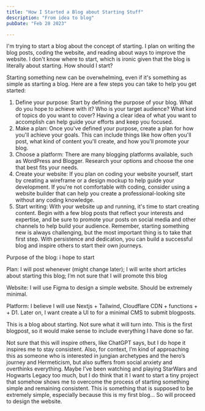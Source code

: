 ```yaml
---
title: "How I Started a Blog about Starting Stuff"
description: "From idea to blog"
pubDate: "Feb 28 2023"

---
```


I'm trying to start a blog about the concept of starting. I plan on writing the blog posts, coding the website, and reading about ways to improve the website. I don't know where to start, which is ironic given that the blog is literally about starting. How should I start?

Starting something new can be overwhelming, even if it's something as simple as starting a blog. Here are a few steps you can take to help you get started:
1. Define your purpose: Start by defining the purpose of your blog. What do you hope to achieve with it? Who is your target audience? What kind of topics do you want to cover? Having a clear idea of what you want to accomplish can help guide your efforts and keep you focused.
2. Make a plan: Once you've defined your purpose, create a plan for how you'll achieve your goals. This can include things like how often you'll post, what kind of content you'll create, and how you'll promote your blog.
3. Choose a platform: There are many blogging platforms available, such as WordPress and Blogger. Research your options and choose the one that best fits your needs.
4. Create your website: If you plan on coding your website yourself, start by creating a wireframe or a design mockup to help guide your development. If you're not comfortable with coding, consider using a website builder that can help you create a professional-looking site without any coding knowledge.
5. Start writing: With your website up and running, it's time to start creating content. Begin with a few blog posts that reflect your interests and expertise, and be sure to promote your posts on social media and other channels to help build your audience.
Remember, starting something new is always challenging, but the most important thing is to take that first step. With persistence and dedication, you can build a successful blog and inspire others to start their own journeys.


Purpose of the blog: i hope to start

Plan: I will post whenever (might change later); I will write short articles about starting this blog; I’m not sure that I will promote this blog

Website: I will use Figma to design a simple website. Should be extremely minimal.

Platform: I believe I will use Nextjs + Tailwind, Cloudflare CDN + functions + + D1. Later on, I want create a UI to for a minimal CMS to submit blogposts.


This is a blog about starting. Not sure what it will turn into. This is the first blogpost, so it would make sense to include everything I have done so far.

Not sure that this will inspire others, like ChatGPT says, but I do hope it inspires me to stay consistent. Also, for context, I’m kind of approaching this as someone who is interested in jungian archetypes and the hero’s journey and Hermeticism, but also suffers from social anxiety and overthinks everything. Maybe I’ve been watching and playing StarWars and Hogwarts Legacy too much, but I do think that it I want to start a tiny project that somehow shows me to overcome the process of starting something simple and remaining consistent. This is something that is supposed to be extremely simple, especially because this is my first blog… So will proceed to design the website.

